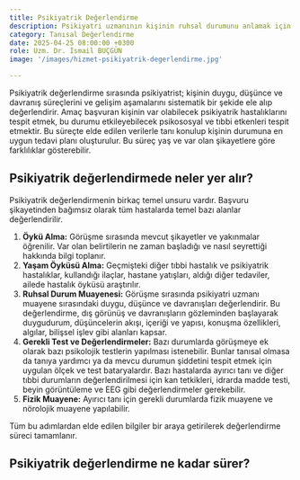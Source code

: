 ```yaml
---
title: Psikiyatrik Değerlendirme
description: Psikiyatri uzmanının kişinin ruhsal durumunu anlamak için yaptığı kapsamlı inceleme sürecidir.
category: Tanısal Değerlendirme
date: 2025-04-25 08:00:00 +0300
role: Uzm. Dr. İsmail BUÇGÜN
image: '/images/hizmet-psikiyatrik-degerlendirme.jpg'

---
```


Psikiyatrik değerlendirme sırasında psikiyatrist; kişinin duygu, düşünce ve davranış süreçlerini ve gelişim aşamalarını sistematik bir şekide ele alıp değerlendirir. Amaç başvuran kişinin var olabilecek psikiyatrik hastalıklarını tespit etmek, bu durumu etkileyebilecek psikososyal ve tıbbi etkenleri tespit etmektir. Bu süreçte elde edilen verilerle tanı konulup kişinin durumuna en uygun tedavi planı oluşturulur. Bu süreç yaş ve var olan şikayetlere göre farklılıklar gösterebilir.

## Psikiyatrik değerlendirmede neler yer alır?
Psikiyatrik değerlendirmenin birkaç temel unsuru vardır. Başvuru şikayetinden bağımsız olarak tüm hastalarda temel bazı alanlar değerlendirilir.

1. **Öykü Alma:** Görüşme sırasında mevcut şikayetler ve yakınmalar öğrenilir. Var olan belirtilerin ne zaman başladığı ve nasıl seyrettiği hakkında bilgi toplanır.
2. **Yaşam Öyküsü Alma:** Geçmişteki diğer tıbbi hastalık ve psikiyatrik hastalıklar, kullandığı ilaçlar, hastane yatışları, aldığı diğer tedaviler, ailede hastalık öyküsü araştırılır.
3. **Ruhsal Durum Muayenesi:** Görüşme sırasında psikiyatri uzmanı muayene sırasındaki duygu, düşünce ve davranışları değerlendirir. Bu değerlendirme, dış görünüş ve davranışların gözleminden başlayarak duygudurum, düşüncelerin akışı, içeriği ve yapısı, konuşma özellikleri, algılar, bilişsel işlev gibi alanları kapsar.
4. **Gerekli Test ve Değerlendirmeler:** Bazı durumlarda görüşmeye ek olarak bazı psikolojik testlerin yapılması istenebilir. Bunlar tanısal olmasa da tanıya yardımcı ya da mevcu durumun şiddetini tespit etmek için uygulan ölçek ve test bataryalardır. Bazı hastalarda ayırıcı tanı ve diğer tıbbi durumların değerlendirilmesi için kan tetkikleri, idrarda madde testi, beyin görüntüleme ve EEG gibi değerlendirmeler gerekebilir.
5. **Fizik Muayene:** Ayırıcı tanı için gerekli durumlarda fizik muayene ve nörolojik muayene yapılabilir.

Tüm bu adımlardan elde edilen bilgiler bir araya getirilerek değerlendirme süreci tamamlanır.

## Psikiyatrik değerlendirme ne kadar sürer?

